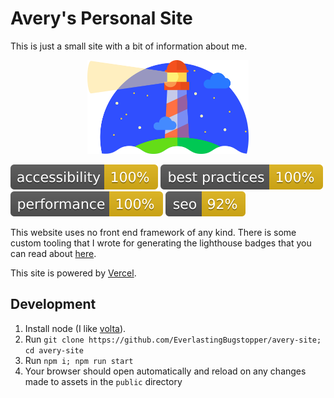 # Avery's Personal Site

This is just a small site with a bit of information about me.


<p align="center">
  <img src="./lighthouse/logo.png" alt="Lighthouse logo" height="150">

[![Lighthouse Accessibility Badge](/lighthouse/badges/accessibility.svg)](https://github.com/EverlastingBugstopper/avery-site)
[![Lighthouse Best Practices Badge](/lighthouse/badges/bestPractices.svg)](https://github.com/EverlastingBugstopper/avery-site)
[![Lighthouse Performance Badge](/lighthouse/badges/performance.svg)](https://github.com/EverlastingBugstopper/avery-site)
[![Lighthouse SEO Badge](/lighthouse/badges/seo.svg)](https://github.com/EverlastingBugstopper/avery-site)
</p>

This website uses no front end framework of any kind. There is some custom tooling that I wrote for generating the lighthouse badges that you can read about [here](./lighthouse/README.md).

This site is powered by
[Vercel](https://vercel.com).

## Development

1) Install node (I like [volta](https://volta.sh)).
1) Run `git clone https://github.com/EverlastingBugstopper/avery-site; cd avery-site`
1) Run `npm i; npm run start`
1) Your browser should open automatically and reload on any changes made to assets in the `public` directory

